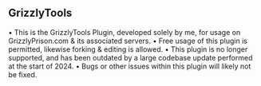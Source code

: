 ## GrizzlyTools

• This is the GrizzlyTools Plugin, developed solely by me, for usage on GrizzlyPrison.com & its associated servers.
• Free usage of this plugin is permitted, likewise forking & editing is allowed.
• This plugin is no longer supported, and has been outdated by a large codebase update performed at the start of 2024.
• Bugs or other issues within this plugin will likely not be fixed.
